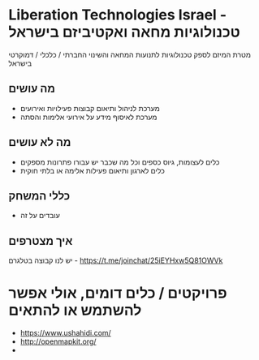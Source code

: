 #  Liberation Technologies Israel - טכנולוגיות מחאה ואקטיביזם בישראל
מטרת המיזם לספק טכנולוגיות לתנועות המחאה והשינוי החברתי / כלכלי / דמוקרטי בישראל

## מה עושים 
* מערכת לניהול ותיאום קבוצות פעילויות ואירועים
* מערכת לאיסוף מידע על אירועי אלימות והסתה

## מה לא עושים
* כלים לעצומות, גיוס כספים וכל מה שכבר יש עבורו פתרונות מספקים
* כלים לארגון ותיאום פעילות אלימה או בלתי חוקית

## כללי המשחק
* עובדים על זה

## איך מצטרפים
יש לנו קבוצה בטלגרם - https://t.me/joinchat/25iEYHxw5Q81OWVk

# פרויקטים / כלים דומים, אולי אפשר להשתמש או להתאים
* https://www.ushahidi.com/
* http://openmapkit.org/
* 
